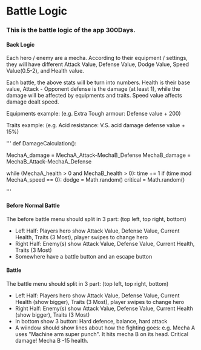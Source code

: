 # Battle Logic

### This is the battle logic of the app 300Days. 

#### Back Logic

Each hero / enemy are a mecha. According to their equipment / settings, they will have different Attack Value, Defense Value, Dodge Value, Speed Value(0.5-2), and Health value.

Each battle, the above stats will be turn into numbers. Health is their base value, Attack - Opponent defense is the damage (at least 1), while the damage will be affected by equipments and traits. Speed value affects damage dealt speed. 


Equipments example:
(e.g. Extra Tough armour: Defense value + 200)

Traits example:
(e.g. Acid resistance: V.S. acid damage defense value + 15%)


'''
def DamageCalculation():
    
  MechaA_damage = MechaA_Attack-MechaB_Defense
  MechaB_damage = MechaB_Attack-MechaA_Defense
  
  while (MechaA_health > 0 and MechaB_health > 0):
    time += 1
    if (time mod MechaA_speed == 0):
      dodge = Math.random()
      critical = Math.random()
 
'''
  



#### Before Normal Battle

The before battle menu should split in 3 part: (top left, top right, bottom)

  - Left Half: Players hero show Attack Value, Defense Value, Current Health, Traits (3 Most), player swipes to change hero
  - Right Half: Enemy(s) show Attack Value, Defense Value, Current Health, Traits (3 Most)
  - Somewhere have a battle button and an escape button


#### Battle

The battle menu should split in 3 part: (top left, top right, bottom)
  - Left Half: Players hero show Attack Value, Defense Value, Current Health (show bigger), Traits (3 Most), player swipes to change hero
  - Right Half: Enemy(s) show Attack Value, Defense Value, Current Health (show bigger), Traits (3 Most)
  - In bottom show 3 button: Hard defence, balance, hard attack
  - A wiindow should show lines about how the fighting goes:
    e.g. Mecha A uses "Machine arm super punch". It hits mecha B on its head. Critical damage! Mecha B -15 health.


